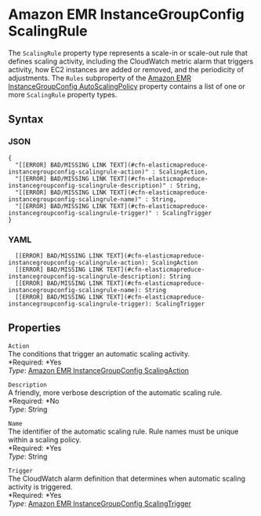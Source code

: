 # Amazon EMR InstanceGroupConfig ScalingRule<a name="aws-properties-elasticmapreduce-instancegroupconfig-scalingrule"></a>

The `ScalingRule` property type represents a scale\-in or scale\-out rule that defines scaling activity, including the CloudWatch metric alarm that triggers activity, how EC2 instances are added or removed, and the periodicity of adjustments\. The `Rules` subproperty of the [Amazon EMR InstanceGroupConfig AutoScalingPolicy](aws-properties-elasticmapreduce-instancegroupconfig-autoscalingpolicy.md) property contains a list of one or more `ScalingRule` property types\.

## Syntax<a name="w3ab2c21c14e1001b5"></a>

### JSON<a name="aws-properties-elasticmapreduce-instancegroupconfig-scalingrule-syntax.json"></a>

```
{
  "[[ERROR] BAD/MISSING LINK TEXT](#cfn-elasticmapreduce-instancegroupconfig-scalingrule-action)" : ScalingAction,
  "[[ERROR] BAD/MISSING LINK TEXT](#cfn-elasticmapreduce-instancegroupconfig-scalingrule-description)" : String,
  "[[ERROR] BAD/MISSING LINK TEXT](#cfn-elasticmapreduce-instancegroupconfig-scalingrule-name)" : String,
  "[[ERROR] BAD/MISSING LINK TEXT](#cfn-elasticmapreduce-instancegroupconfig-scalingrule-trigger)" : ScalingTrigger
}
```

### YAML<a name="aws-properties-elasticmapreduce-instancegroupconfig-scalingrule-syntax.yaml"></a>

```
  [[ERROR] BAD/MISSING LINK TEXT](#cfn-elasticmapreduce-instancegroupconfig-scalingrule-action): ScalingAction
  [[ERROR] BAD/MISSING LINK TEXT](#cfn-elasticmapreduce-instancegroupconfig-scalingrule-description): String
  [[ERROR] BAD/MISSING LINK TEXT](#cfn-elasticmapreduce-instancegroupconfig-scalingrule-name): String
  [[ERROR] BAD/MISSING LINK TEXT](#cfn-elasticmapreduce-instancegroupconfig-scalingrule-trigger): ScalingTrigger
```

## Properties<a name="w3ab2c21c14e1001b7"></a>

`Action`  
The conditions that trigger an automatic scaling activity\.  
*Required: *Yes  
*Type*: [Amazon EMR InstanceGroupConfig ScalingAction](aws-properties-elasticmapreduce-instancegroupconfig-scalingaction.md)

`Description`  
A friendly, more verbose description of the automatic scaling rule\.  
*Required: *No  
*Type*: String

`Name`  
The identifier of the automatic scaling rule\. Rule names must be unique within a scaling policy\.  
*Required: *Yes  
*Type*: String

`Trigger`  
The CloudWatch alarm definition that determines when automatic scaling activity is triggered\.  
*Required: *Yes  
*Type*: [Amazon EMR InstanceGroupConfig ScalingTrigger](aws-properties-elasticmapreduce-instancegroupconfig-scalingtrigger.md)